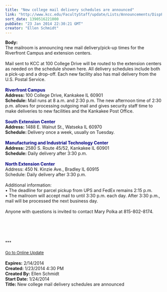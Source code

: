 ```yaml
---
title: "New college mail delivery schedules are announced"
link: "http://www.kcc.edu/FacultyStaff/update/Lists/Announcements/DispForm.aspx?ID=1403"
sort_date: 1390516221000
pubDate: "23 Jan 2014 22:30:21 GMT"
creator: "Ellen Schmidt"
---
```


<div><b>Body:</b> <div class="ExternalClass66A3B58C43004313BE70FC57811D11D6">
<div>The mailroom is announcing new mail delivery/pick-up times for the Riverfront Campus and extension centers.</div>
<div> </div>
<div>Mail sent to KCC at 100 College Drive will be routed to the extension centers as needed on the schedule shown here. All delivery schedules include both a pick-up and a drop-off. Each new facility also has mail delivery from the U.S. Postal Service.</div>
<div> </div>
<div><strong><font color="#000080">Riverfront Campus</font> <br />Address: </strong>100 College Drive, Kankakee IL 60901<br /><strong>Schedule:</strong> Mail runs at 8 a.m. and 2:30 p.m. The new afternoon time of 2:30 p.m. allows for processing outgoing mail and gives security staff time to make deliveries to new facilities and the Kankakee Post Office.</div>
<div> </div>
<div><strong><font color="#000080">South Extension Center</font></strong><br /><strong>Address:</strong> 1488 E. Walnut St., Watseka IL 60970<br /><strong>Schedule: </strong>Delivery once a week, usually on Tuesday.</div>
<div> </div>
<div><font color="#000080"><strong>Manufacturing and Industrial Technology Center</strong></font><br /><strong>Address: </strong>2580 S. Route 45/52, Kankakee IL 60901<br /><strong>Schedule:</strong> Daily delivery after 3:30 p.m. </div>
<div> </div>
<div><strong><font color="#000080">North Extension Center</font></strong><br />Address: 450 N. Kinzie Ave., Bradley IL 60915<br />Schedule: Daily delivery after 3:30 p.m. </div>
<div> </div>
<div>Additional information: <br />• The deadline for parcel pickup from UPS and FedEx remains 2:15 p.m. <br />• The mailroom will accept mail to until 3:30 p.m. each day. After 3:30 p.m., mail will be processed the next business day.</div>
<div> </div>
<div>Anyone with questions is invited to contact Mary Polka at 815-802-8174.</div>
<div> </div>
<div> </div>
<div> </div>
<div>
<div></div>
<div>
<div>
<div><font size="2"></font></div>
<div><font size="2"><br /></font></div>
<div>
<div><font size="2"><br /></font></div>
<div><font size="2">***</font></div>
<div><font size="2"></font> </div>
<div><font size="2"></font></div>
<div><font size="2"></font></div>
<div><font size="2"></font></div>
<div><font size="2"></font></div>
<div><font size="2"></font></div>
<div><font size="2"></font></div>
<div><font size="2"></font></div>
<div><font size="2"></font></div>
<div><font size="2"></font></div>
<div><font size="2"></font></div>
<div><font size="2"></font></div>
<div><font size="2"></font></div>
<div><font size="2"></font></div>
<div><font size="2"></font></div>
<div><a href="/FacultyStaff/update/Pages/dailyupdate.aspx"><font size="2">Go to Online Update</font></a></div>
<div> </div>
<div></div>
<div><font size="2"></font></div>
<div><font size="2"></font></div></div>
<div><font size="2"></font></div></div>
<div><font size="2"></font></div></div>
<div></div></div></div></div>
<div><b>Expires:</b> 2/14/2014</div>
<div><b>Created:</b> 1/23/2014 4:30 PM</div>
<div><b>Created By:</b> Ellen Schmidt</div>
<div><b>Start Date:</b> 1/24/2014</div>
<div><b>Title:</b> New college mail delivery schedules are announced</div>
